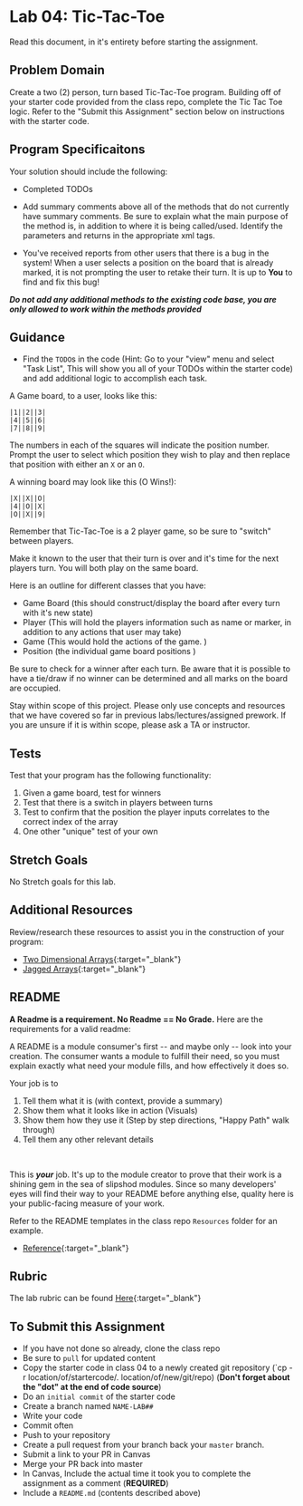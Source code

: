 # Lab 04: Tic-Tac-Toe

Read this document, in it's entirety before starting the assignment. 
 
## Problem Domain
Create a two (2) person, turn based Tic-Tac-Toe program.
Building off of your starter code provided from the class repo, complete the Tic Tac Toe logic. Refer to the "Submit this Assignment" section below on instructions with the starter code. 

## Program Specificaitons
Your solution should include the following:
- Completed TODOs
- Add summary comments above all of the methods that do not currently have summary comments. Be 
sure to explain what the main purpose of the method is, in addition to where it is being called/used. Identify the parameters and 
returns in the appropriate xml tags. 

- You've received reports from other users that there is a bug in the system! When a user selects a position on the board that is already marked, it is not prompting the user to retake their turn. It is up to **You** to find and fix this bug!

***Do not add any additional methods to the existing code base, you are only allowed to work within the methods provided***

## Guidance
- Find the `TODO`s in the code (Hint: Go to your "view" menu and select "Task List", This will show you all of your TODOs within the starter code) and add additional logic to accomplish each task. 

A Game board, to a user, looks like this:

```
|1||2||3|
|4||5||6|
|7||8||9|
```
The numbers in each of the squares will indicate the position number. Prompt the user to 
select which position they wish to 
play and then replace that position with either an `X` or an `O`.

A winning board may look like this (O Wins!):

```
|X||X||O|
|4||O||X|
|O||X||9|
```
Remember that Tic-Tac-Toe is a 2 player game, so be sure to "switch" between players.
 
Make it known to the user that their turn is over and it's time for the next players turn. You will both play on 
the same board. 

 Here is an outline for different classes that you have:
- Game Board (this should construct/display the board after every turn with it's new state)
- Player (This will hold the players information such as name or marker, in addition to any 
actions that user may take)
- Game (This would hold the actions of the game. )
- Position (the individual game board positions )

Be sure to check for a winner after each turn. Be aware that it is possible to have a tie/draw if no winner can be determined and all 
marks on the board are occupied. 

Stay within scope of this project. Please only use concepts and resources that we have covered 
so far in previous labs/lectures/assigned prework. 
If you are unsure if it is within scope, please ask a TA or instructor.

## Tests
Test that your program has the following functionality:
1. Given a game board, test for winners
1. Test that there is a switch in players between turns
1. Test to confirm that the position the player inputs correlates to the correct index of the array
1. One other "unique" test of your own


## Stretch Goals
No Stretch goals for this lab.

## Additional Resources
Review/research these resources to assist you in the construction of your program:

- [Two Dimensional Arrays](https://docs.microsoft.com/en-us/dotnet/csharp/programming-guide/arrays/multidimensional-arrays){:target="_blank"} 
- [Jagged Arrays](https://docs.microsoft.com/en-us/dotnet/csharp/programming-guide/arrays/jagged-arrays){:target="_blank"} 


## README
**A Readme is a requirement. No Readme == No Grade.** 
Here are the requirements for a valid readme:

A README is a module consumer's first -- and maybe only -- look into your creation. The consumer wants a module to fulfill their need, so you must explain exactly what need your module fills, and how effectively it does so.

Your job is to

1. Tell them what it is (with context, provide a summary)
1. Show them what it looks like in action (Visuals)
1. Show them how they use it (Step by step directions, "Happy Path" walk through)
1. Tell them any other relevant details
<br />

This is ***your*** job. It's up to the module creator to prove that their work is a shining gem in the sea of slipshod modules. Since so many developers' eyes will find their way to your README before anything else, quality here is your public-facing measure of your work.

Refer to the README templates in the class repo `Resources` folder for an example. 
- [Reference](https://github.com/noffle/art-of-readme){:target="_blank"} 


## Rubric

The lab rubric can be found [Here](../../Resources/rubric){:target="_blank"} 


## To Submit this Assignment
- If you have not done so already, clone the class repo
- Be sure to `pull` for updated content
- Copy the starter code in class 04 to a newly created git repository (`cp -r location/of/startercode/. location/of/new/git/repo) 
(**Don't forget about the "dot" at the end of code source**)
- Do an `initial commit` of the starter code
- Create a branch named `NAME-LAB##`
- Write your code
- Commit often
- Push to your repository
- Create a pull request from your branch back your `master` branch.
- Submit a link to your PR in Canvas
- Merge your PR back into master
- In Canvas, Include the actual time it took you to complete the assignment as a comment (**REQUIRED**)
- Include a `README.md` (contents described above)

